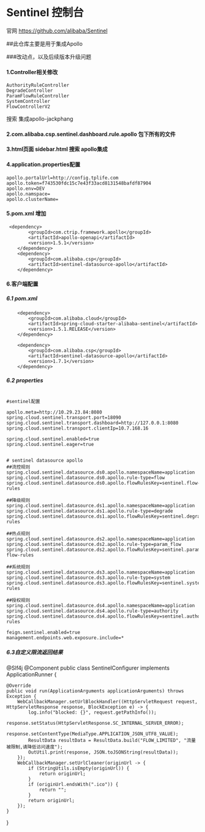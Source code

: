 # Sentinel 控制台
官网 https://github.com/alibaba/Sentinel

##此仓库主要是用于集成Apollo

###改动点，以及后续版本升级问题

#### 1.Controller相关修改 
```properties
AuthorityRuleController
DegradeController
ParamFlowRuleController
SystemController
FlowControllerV2
```

搜索 集成apollo-jackphang

#### 2.com.alibaba.csp.sentinel.dashboard.rule.apollo 包下所有的文件

#### 3.html页面 sidebar.html 搜索 apollo集成

#### 4.application.properties配置
    apollo.portalUrl=http://config.tplife.com
    apollo.token=f743530fdc15c7e43f33acd8131548bafdf87904
    apollo.env=DEV
    apollo.namspace=
    apollo.clusterName=

#### 5.pom.xml 增加
     <dependency>
            <groupId>com.ctrip.framework.apollo</groupId>
            <artifactId>apollo-openapi</artifactId>
            <version>1.5.1</version>
        </dependency>
        <dependency>
            <groupId>com.alibaba.csp</groupId>
            <artifactId>sentinel-datasource-apollo</artifactId>
        </dependency>
        
#### 6.客户端配置
##### 6.1 pom.xml
  <!--sentinel限流-->
        <dependency>
            <groupId>com.alibaba.cloud</groupId>
            <artifactId>spring-cloud-starter-alibaba-sentinel</artifactId>
            <version>1.5.1.RELEASE</version>
        </dependency>

        <dependency>
            <groupId>com.alibaba.csp</groupId>
            <artifactId>sentinel-datasource-apollo</artifactId>
            <version>1.7.1</version>
        </dependency>
##### 6.2 properties 
```properties

#sentinel配置

apollo.meta=http://10.29.23.84:8080
spring.cloud.sentinel.transport.port=18090
spring.cloud.sentinel.transport.dashboard=http://127.0.0.1:8080
spring.cloud.sentinel.transport.clientIp=10.7.168.16

spring.cloud.sentinel.enabled=true
spring.cloud.sentinel.eager=true


# sentinel datasource apollo
##流控规则
spring.cloud.sentinel.datasource.ds0.apollo.namespaceName=application
spring.cloud.sentinel.datasource.ds0.apollo.rule-type=flow
spring.cloud.sentinel.datasource.ds0.apollo.flowRulesKey=sentinel.flow-rules

##降级规则
spring.cloud.sentinel.datasource.ds1.apollo.namespaceName=application
spring.cloud.sentinel.datasource.ds1.apollo.rule-type=degrade
spring.cloud.sentinel.datasource.ds1.apollo.flowRulesKey=sentinel.degrade-rules

##热点规则
spring.cloud.sentinel.datasource.ds2.apollo.namespaceName=application
spring.cloud.sentinel.datasource.ds2.apollo.rule-type=param_flow
spring.cloud.sentinel.datasource.ds2.apollo.flowRulesKey=sentinel.param-flow-rules

##系统规则
spring.cloud.sentinel.datasource.ds3.apollo.namespaceName=application
spring.cloud.sentinel.datasource.ds3.apollo.rule-type=system
spring.cloud.sentinel.datasource.ds3.apollo.flowRulesKey=sentinel.system-rules

##授权规则
spring.cloud.sentinel.datasource.ds4.apollo.namespaceName=application
spring.cloud.sentinel.datasource.ds4.apollo.rule-type=authority
spring.cloud.sentinel.datasource.ds4.apollo.flowRulesKey=sentinel.authority-rules

feign.sentinel.enabled=true
management.endpoints.web.exposure.include=*

```


##### 6.3自定义限流返回结果
@Slf4j
@Component
public class SentinelConfigurer implements ApplicationRunner {

    @Override
    public void run(ApplicationArguments applicationArguments) throws Exception {
        WebCallbackManager.setUrlBlockHandler((HttpServletRequest request, HttpServletResponse response, BlockException e) -> {
            log.info("blocked: {}", request.getPathInfo());
            response.setStatus(HttpServletResponse.SC_INTERNAL_SERVER_ERROR);
            response.setContentType(MediaType.APPLICATION_JSON_UTF8_VALUE);
            ResultData resultData = ResultData.build("FLOW_LIMITED", "流量被限制,请降低访问速度");
            OutUtil.print(response, JSON.toJSONString(resultData));
        });
        WebCallbackManager.setUrlCleaner(originUrl -> {
            if (StringUtils.isEmpty(originUrl)) {
                return originUrl;
            }
            if (originUrl.endsWith(".ico")) {
                return "";
            }
            return originUrl;
        });
    }
}
